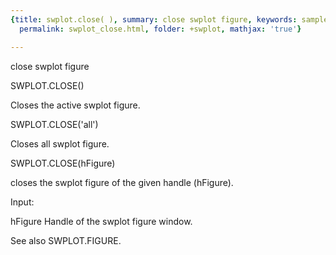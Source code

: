```yaml
---
{title: swplot.close( ), summary: close swplot figure, keywords: sample, sidebar: sw_sidebar,
  permalink: swplot_close.html, folder: +swplot, mathjax: 'true'}

---
```

close swplot figure
 
SWPLOT.CLOSE()
 
Closes the active swplot figure.
 
SWPLOT.CLOSE('all')
 
Closes all swplot figure.
 
SWPLOT.CLOSE(hFigure)
 
closes the swplot figure of the given handle (hFigure).
 
Input:
 
hFigure   Handle of the swplot figure window.
 
See also SWPLOT.FIGURE.
 
